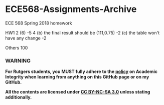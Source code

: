 # ECE568-Assignments-Archive
ECE 568 Spring 2018 homework

HW1 2 (6) -5 4 (b) the final result should be (111,0.75) -2 (c) the table won't have any change -2

Others 100


### **WARNING**

**For Rutgers students, you MUST fully adhere to the [policy](http://academicintegrity.rutgers.edu/academic-integrity-at-rutgers/) on Academic Integrity when learning from anything on this GitHub page or on my GitHub.**

**All the contents are licensed under [CC BY-NC-SA 3.0](https://creativecommons.org/licenses/by-nc-sa/3.0/) unless stating additionally.**
